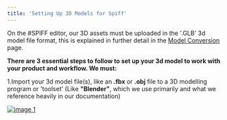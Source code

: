 ```yaml
---
title: 'Setting Up 3D Models for Spiff'
---
```


On the #SPIFF editor, our 3D assets must be uploaded in the '.GLB' 3d model file format, this is explained in further detail in the [Model Conversion](https://help.spiff.com.au/setting-up-3d-models-for-spiff/converting-a-3d-model-to-glb ) page.

**There are 3 essential steps to follow to set up your 3d model to work with your product and workflow. We must:**

1.Import your 3d model file(s), like an **.fbx** or **.obj** file to a 3D modelling program or 'toolset' (Like **"Blender"**, which we use primarily and what we reference heavily in our documentation)

[![image 1]()](https://help.spiff.com.au/setting-up-3d-models-for-spiff/converting-a-3d-model-to-glb )

